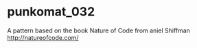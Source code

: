 # punkomat_032

A pattern based on the book Nature of Code from aniel Shiffman
http://natureofcode.com/
